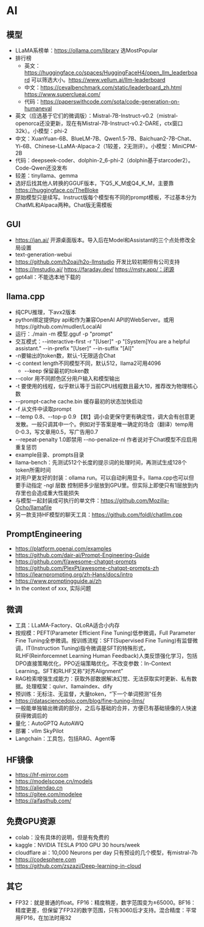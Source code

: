 # AI

## 模型

* LLaMA系榜单：https://ollama.com/library 选MostPopular
* 排行榜
  * 英文：https://huggingface.co/spaces/HuggingFaceH4/open_llm_leaderboard 可以筛选大小。https://www.vellum.ai/llm-leaderboard
  * 中文：https://cevalbenchmark.com/static/leaderboard_zh.html https://www.superclueai.com/
  * 代码：https://paperswithcode.com/sota/code-generation-on-humaneval
* 英文（应选基于它们的微调版）：Mistral-7B-Instruct-v0.2（mistral-openorca还没更新，现在有Mistral-7B-Instruct-v0.2-DARE，ctx窗口32k）。小模型：phi-2
* 中文：XuanYuan-6B、BlueLM-7B、Qwen1.5-7B、Baichuan2-7B-Chat、Yi-6B、Chinese-LLaMA-Alpaca-2（1较差，2无测评）。小模型：MiniCPM-2B
* 代码：deepseek-coder、dolphin-2_6-phi-2（dolphin基于starcoder2）。Code-Qwen还没发布
* 较差：tinyllama、gemma
* 选好后找其他人转换的GGUF版本，下Q5_K_M或Q4_K_M，主要靠 https://huggingface.co/TheBloke
* 原始模型只是续写。Instruct版每个模型有不同的prompt模板，不过基本分为ChatML和Alpaca两种。Chat版无需模板

## GUI

* https://jan.ai/ 开源桌面版本。导入后在Model和Assistant的三个点处修改全局设置
* text-generation-webui
* https://github.com/h2oai/h2o-llmstudio 开发比较初期但有公司支持
* https://lmstudio.ai/ https://faraday.dev/ https://msty.app/：闭源
* gpt4all：不能选本地下载的

## llama.cpp

* 纯CPU推理，下avx2版本
* python绑定提供py api和作为兼容OpenAI API的WebServer。或用https://github.com/mudler/LocalAI
* 运行：./main -m 模型.gguf -p "prompt"
* 交互模式：--interactive-first -r "[User]" -p "[System]You are a helpful assistant." --in-prefix "[User]" --in-suffix "[AI]"
* -n要输出的token数，默认-1无限适合Chat
* -c context length不同模型不同，默认512，llama2可用4096
  * --keep 保留最初的token数
* --color 用不同颜色区分用户输入和模型输出
* -t 要使用的线程，似乎默认等于当前CPU线程数且最大10，推荐改为物理核心数
* --prompt-cache cache.bin 缓存最初的状态加快启动
* -f 从文件中读取prompt
* --temp 0.8、--top-p 0.9 【默】调小会更保守更有确定性，调大会有创意更发散。一般只调其中一个。例如对于答案是唯一确定的场合（翻译）temp用0-0.3，写文章用0.5，写广告用0.7
* --repeat-penalty 1.0即禁用 --no-penalize-nl 作者说对于Chat模型不应启用重复惩罚
* example目录、prompts目录
* llama-bench：先测试512个长度的提示词的处理时间，再测试生成128个token所需时间
* 对用户更友好的封装：ollama run。可以自动利用显卡。llama.cpp也可以但要手动指定 -ngl 层数 控制把多少层放到GPU里。但实际上即使只有1层放到内存里也会造成重大性能损失
* 与模型一起封装成可执行的单文件：https://github.com/Mozilla-Ocho/llamafile
* 另一款支持HF模型的聊天工具：https://github.com/foldl/chatllm.cpp

## PromptEngineering

* https://platform.openai.com/examples
* https://github.com/dair-ai/Prompt-Engineering-Guide
* https://github.com/f/awesome-chatgpt-prompts https://github.com/PlexPt/awesome-chatgpt-prompts-zh
* https://learnprompting.org/zh-Hans/docs/intro
* https://www.promptingguide.ai/zh
* In the context of xxx, 实际问题

## 微调

* 工具：LLaMA-Factory、QLoRA适合小内存
* 按规模：PEFT(Parameter Efficient Fine Tuning)低参微调，Full Parameter Fine Tuning全参微调。按训练流程：SFT(Supervised Fine Tuning)有监督微调，IT(Instruction Tuning)指令微调是SFT的特殊形式，RLHF(Reinforcemnet Learning Human Feedback)人类反馈强化学习，包括DPO直接策略优化，PPO近端策略优化。不改变参数：In-Context Learning。SFT和RLHF又称“对齐Alignment”
* RAG检索增强生成能力：获取外部数据解决幻觉、无法获取实时更新、私有数据。处理框架：quivr、llamaindex、dify
* 预训练：无标注、无监督，大量token，“下一个单词预测”任务
* https://datasciencedojo.com/blog/fine-tuning-llms/
* 一般能单独输出微调的部分，之后与基础的合并，方便已有基础镜像的人快速获得微调后的
* 量化：AutoGPTQ AutoAWQ
* 部署：vllm SkyPilot
* Langchain：工具包，包括RAG、Agent等

## HF镜像

* https://hf-mirror.com
* https://modelscope.cn/models
* https://aliendao.cn
* https://gitee.com/modelee
* https://aifasthub.com/

## 免费GPU资源

* colab：没有具体的说明，但是有免费的
* kaggle：NVIDIA TESLA P100 GPU 30 hours/week
* cloudflare ai：10,000 Neurons per day 只有预设的几个模型，有mistral-7b
* https://codesphere.com
* https://github.com/zszazi/Deep-learning-in-cloud

## 其它

* FP32：就是普通的float。FP16：精度稍差，数字范围变为±65000。BF16：精度更差，但保留了FP32的数字范围，只有3060后才支持。混合精度：平常用FP16，在加法时用32
